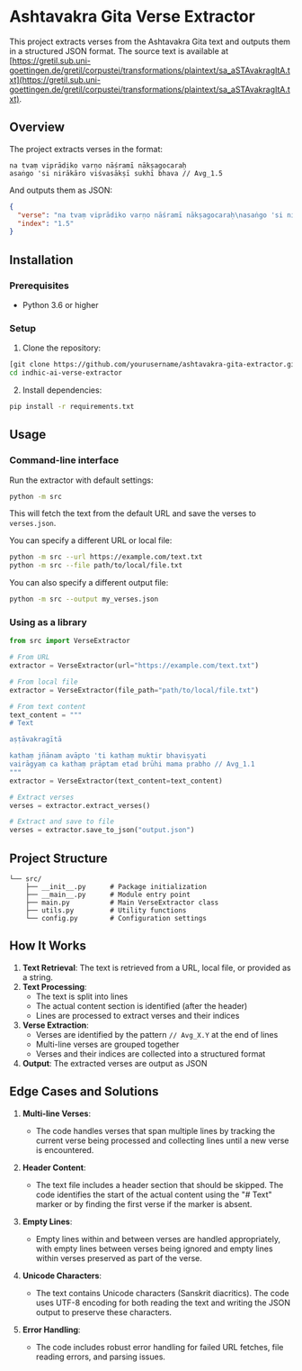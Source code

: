 # Ashtavakra Gita Verse Extractor

This project extracts verses from the Ashtavakra Gita text and outputs them in a structured JSON format. The source text is available at [https://gretil.sub.uni-goettingen.de/gretil/corpustei/transformations/plaintext/sa_aSTAvakragItA.txt](https://gretil.sub.uni-goettingen.de/gretil/corpustei/transformations/plaintext/sa_aSTAvakragItA.txt).

## Overview

The project extracts verses in the format:

```
na tvaṃ viprādiko varṇo nāśramī nākṣagocaraḥ 
asaṅgo 'si nirākāro viśvasākṣī sukhī bhava // Avg_1.5
```

And outputs them as JSON:

```json
{
  "verse": "na tvaṃ viprādiko varṇo nāśramī nākṣagocaraḥ\nasaṅgo 'si nirākāro viśvasākṣī sukhī bhava",
  "index": "1.5"
}
```

## Installation

### Prerequisites

- Python 3.6 or higher

### Setup

1. Clone the repository:

```bash
[git clone https://github.com/yourusername/ashtavakra-gita-extractor.git](https://github.com/InshaManowar/indhic-ai-verse-extractor)
cd indhic-ai-verse-extractor
```

2. Install dependencies:

```bash
pip install -r requirements.txt
```

## Usage

### Command-line interface

Run the extractor with default settings:

```bash
python -m src
```

This will fetch the text from the default URL and save the verses to `verses.json`.

You can specify a different URL or local file:

```bash
python -m src --url https://example.com/text.txt
python -m src --file path/to/local/file.txt
```

You can also specify a different output file:

```bash
python -m src --output my_verses.json
```

### Using as a library

```python
from src import VerseExtractor

# From URL
extractor = VerseExtractor(url="https://example.com/text.txt")

# From local file
extractor = VerseExtractor(file_path="path/to/local/file.txt")

# From text content
text_content = """
# Text

aṣṭāvakragītā

kathaṃ jñānam avāpto 'ti kathaṃ muktir bhaviṣyati 
vairāgyaṃ ca kathaṃ prāptam etad brūhi mama prabho // Avg_1.1
"""
extractor = VerseExtractor(text_content=text_content)

# Extract verses
verses = extractor.extract_verses()

# Extract and save to file
verses = extractor.save_to_json("output.json")
```

## Project Structure

```
└── src/
    ├── __init__.py      # Package initialization
    ├── __main__.py      # Module entry point
    ├── main.py          # Main VerseExtractor class
    ├── utils.py         # Utility functions
    └── config.py        # Configuration settings
```

## How It Works

1. **Text Retrieval**: The text is retrieved from a URL, local file, or provided as a string.
2. **Text Processing**: 
   - The text is split into lines
   - The actual content section is identified (after the header)
   - Lines are processed to extract verses and their indices
3. **Verse Extraction**:
   - Verses are identified by the pattern `// Avg_X.Y` at the end of lines
   - Multi-line verses are grouped together
   - Verses and their indices are collected into a structured format
4. **Output**: The extracted verses are output as JSON

## Edge Cases and Solutions

1. **Multi-line Verses**: 
   - The code handles verses that span multiple lines by tracking the current verse being processed and collecting lines until a new verse is encountered.

2. **Header Content**: 
   - The text file includes a header section that should be skipped. The code identifies the start of the actual content using the "# Text" marker or by finding the first verse if the marker is absent.

3. **Empty Lines**: 
   - Empty lines within and between verses are handled appropriately, with empty lines between verses being ignored and empty lines within verses preserved as part of the verse.

4. **Unicode Characters**: 
   - The text contains Unicode characters (Sanskrit diacritics). The code uses UTF-8 encoding for both reading the text and writing the JSON output to preserve these characters.

5. **Error Handling**:
   - The code includes robust error handling for failed URL fetches, file reading errors, and parsing issues.

